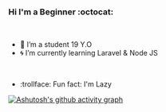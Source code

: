 ### Hi I'm a Beginner :octocat:
<br/>

- :running:  I’m a student 19 Y.O
- :cyclone:  I’m currently learning Laravel & Node JS
<br/>

- :trollface:  Fun fact: I'm Lazy 

[![Ashutosh's github activity graph](https://activity-graph.herokuapp.com/graph?username=JunedSetiawan&theme=react-dark)](https://github.com/JunedSetiawan)

